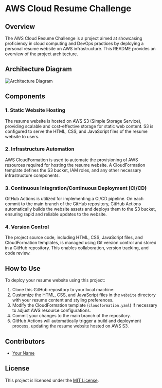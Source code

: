 # AWS Cloud Resume Challenge

## Overview

The AWS Cloud Resume Challenge is a project aimed at showcasing proficiency in cloud computing and DevOps practices by deploying a personal resume website on AWS infrastructure. This README provides an overview of the project architecture.

## Architecture Diagram

![Architecture Diagram](Architecture-diagram.jpg)

## Components

### 1. Static Website Hosting

The resume website is hosted on AWS S3 (Simple Storage Service), providing scalable and cost-effective storage for static web content. S3 is configured to serve the HTML, CSS, and JavaScript files of the resume website to users.

### 2. Infrastructure Automation

AWS CloudFormation is used to automate the provisioning of AWS resources required for hosting the resume website. A CloudFormation template defines the S3 bucket, IAM roles, and any other necessary infrastructure components.

### 3. Continuous Integration/Continuous Deployment (CI/CD)

GitHub Actions is utilized for implementing a CI/CD pipeline. On each commit to the main branch of the GitHub repository, GitHub Actions automatically builds the website assets and deploys them to the S3 bucket, ensuring rapid and reliable updates to the website.

### 4. Version Control

The project source code, including HTML, CSS, JavaScript files, and CloudFormation templates, is managed using Git version control and stored in a GitHub repository. This enables collaboration, version tracking, and code review.

## How to Use

To deploy your resume website using this project:

1. Clone this GitHub repository to your local machine.
2. Customize the HTML, CSS, and JavaScript files in the `website` directory with your resume content and styling preferences.
3. Modify the CloudFormation template (`cloudformation.yaml`) if necessary to adjust AWS resource configurations.
4. Commit your changes to the main branch of the repository.
5. GitHub Actions will automatically trigger a build and deployment process, updating the resume website hosted on AWS S3.

## Contributors

- [Your Name](https://github.com/BalamuruganS-Data)

## License

This project is licensed under the [MIT License](LICENSE).

